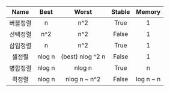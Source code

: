 <table>
  <thead>
    <tr>
      <th style="text-align: center">Name</th>
      <th style="text-align: center">Best</th>
      <th style="text-align: center">Worst</th>
      <th style="text-align: center">Stable</th>
      <th style="text-align: center">Memory</th>
    </tr>
  </thead>
  <tbody>
    <tr>
      <td style="text-align: center">버블정렬</td>
      <td style="text-align: center">n</td>
      <td style="text-align: center">n^2</td>
      <td style="text-align: center">True</td>
      <td style="text-align: center">1</td>
    </tr>
    <tr>
      <td style="text-align: center">선택정렬</td>
      <td style="text-align: center">n^2</td>
      <td style="text-align: center">n^2</td>
      <td style="text-align: center">False</td>
      <td style="text-align: center">1</td>
    </tr>
    <tr>
      <td style="text-align: center">삽입정렬</td>
      <td style="text-align: center">n</td>
      <td style="text-align: center">n^2</td>
      <td style="text-align: center">True</td>
      <td style="text-align: center">1</td>
    </tr>
    <tr>
      <td style="text-align: center">셸정렬</td>
      <td style="text-align: center">nlog n</td>
      <td style="text-align: center">(best) nlog ^2 n</td>
      <td style="text-align: center">False</td>
      <td style="text-align: center">1</td>
    </tr>
    <tr>
      <td style="text-align: center">병합정렬</td>
      <td style="text-align: center">nlog n</td>
      <td style="text-align: center">nlog n</td>
      <td style="text-align: center">True</td>
      <td style="text-align: center">n</td>
    </tr>
    <tr>
      <td style="text-align: center">퀵정렬</td>
      <td style="text-align: center">nlog n</td>
      <td style="text-align: center">nlog n ~ n^2</td>
      <td style="text-align: center">False</td>
      <td style="text-align: center">log n ~ n</td>
    </tr>
